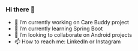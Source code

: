 ### Hi there 👋

- 🔭 I’m currently working on Care Buddy project
- 🌱 I’m currently learning Spring Boot
- 👯 I’m looking to collaborate on Android projects
- 📫 How to reach me: LinkedIn or Instagram

<!--
**Ashutoshgupta22/Ashutoshgupta22** is a ✨ _special_ ✨ repository because its `README.md` (this file) appears on your GitHub profile.

Here are some ideas to get you started:

- 🔭 I’m currently working on care buddy
- 🌱 I’m currently learning Data Structures & Algorithms
- 👯 I’m looking to collaborate on Android projects
- 📫 How to reach me: Dm me on linkedin or insta 
-->
